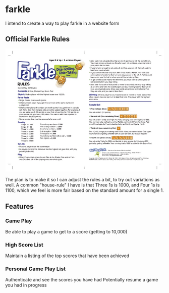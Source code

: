 # farkle

I intend to create a way to play farkle in a website form

## Official Farkle Rules
![Farkle-Rules](public/dice/Farkle-Rules.jpg)

The plan is to make it so I can adjust the rules a bit, to try out variations as well. A common "house-rule" I have is that Three 1s is 1000, and Four 1s is 1100, which we feel is more fair based on the standard amount for a single 1.

## Features

### Game Play
Be able to play a game to get to a score (getting to 10,000)

### High Score List
Maintain a listing of the top scores that have been achieved

### Personal Game Play List
Authenticate and see the scores you have had
Potentially resume a game you had in progress
